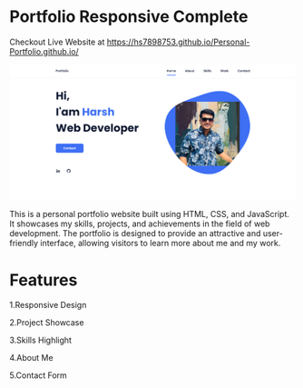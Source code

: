 # Portfolio Responsive Complete

Checkout Live Website at https://hs7898753.github.io/Personal-Portfolio.github.io/

![preview](preview.png)

This is a personal portfolio website built using HTML, CSS, and JavaScript. It showcases my skills, projects, and achievements in the field of web development. The portfolio is designed to provide an attractive and user-friendly interface, allowing visitors to learn more about me and my work.

# Features

1.Responsive Design

2.Project Showcase

3.Skills Highlight

4.About Me

5.Contact Form
